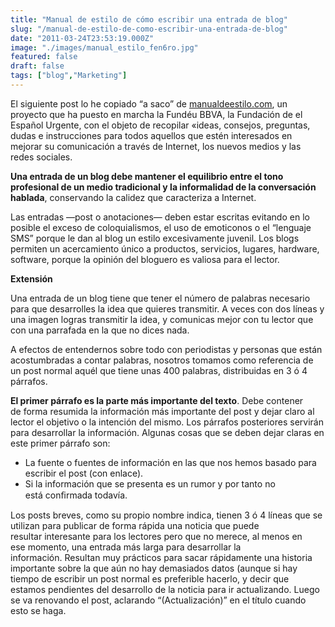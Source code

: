 ```yaml
---
title: "Manual de estilo de cómo escribir una entrada de blog"
slug: "/manual-de-estilo-de-como-escribir-una-entrada-de-blog"
date: "2011-03-24T23:53:19.000Z"
image: "./images/manual_estilo_fen6ro.jpg"
featured: false
draft: false
tags: ["blog","Marketing"]
---
```



El siguiente post lo he copiado “a saco” de [manualdeestilo.com](http://www.manualdeestilo.com), un proyecto que ha puesto en marcha la Fundéu BBVA, la Fundación de el Español Urgente, con el objeto de recopilar «ideas, consejos, preguntas, dudas e instrucciones para todos aquellos que estén interesados en mejorar su comunicación a través de Internet, los nuevos medios y las redes sociales.

**Una entrada de un blog debe mantener el equilibrio entre el tono profesional de un medio tradicional y la informalidad de la conversación hablada**, conservando la calidez que caracteriza a Internet.

Las entradas —post o anotaciones— deben estar escritas evitando en lo posible el exceso de coloquialismos, el uso de emoticonos o el “lenguaje SMS” porque le dan al blog un estilo excesivamente juvenil. Los blogs permiten un acercamiento único a productos, servicios, lugares, hardware, software, porque la opinión del bloguero es valiosa para el lector.

**Extensión**

Una entrada de un blog tiene que tener el número de palabras necesario para que desarrolles la idea que quieres transmitir. A veces con dos líneas y una imagen logras transmitir la idea, y comunicas mejor con tu lector que con una parrafada en la que no dices nada.

A efectos de entendernos sobre todo con periodistas y personas que están acostumbradas a contar palabras, nosotros tomamos como referencia de un post normal aquél que tiene unas 400 palabras, distribuidas en 3 ó 4 párrafos.

**El primer párrafo es la parte más importante del texto**. Debe contener de forma resumida la información más importante del post y dejar claro al lector el objetivo o la intención del mismo. Los párrafos posteriores servirán para desarrollar la información. Algunas cosas que se deben dejar claras en este primer párrafo son:

- La fuente o fuentes de información en las que nos hemos basado para escribir el post (con enlace).
- Si la información que se presenta es un rumor y por tanto no está conﬁrmada todavía.

Los posts breves, como su propio nombre indica, tienen 3 ó 4 líneas que se utilizan para publicar de forma rápida una noticia que puede resultar interesante para los lectores pero que no merece, al menos en ese momento, una entrada más larga para desarrollar la información. Resultan muy prácticos para sacar rápidamente una historia importante sobre la que aún no hay demasiados datos (aunque si hay tiempo de escribir un post normal es preferible hacerlo, y decir que estamos pendientes del desarrollo de la noticia para ir actualizando. Luego se va renovando el post, aclarando “(Actualización)” en el título cuando esto se haga.




